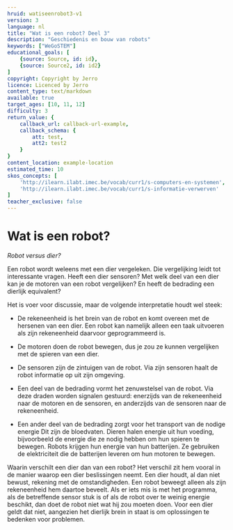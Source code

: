 ```yaml
---
hruid: watiseenrobot3-v1
version: 3
language: nl
title: "Wat is een robot? Deel 3"
description: "Geschiedenis en bouw van robots"
keywords: ["WeGoSTEM"]
educational_goals: [
    {source: Source, id: id}, 
    {source: Source2, id: id2}
]
copyright: Copyright by Jerro
licence: Licenced by Jerro
content_type: text/markdown
available: true
target_ages: [10, 11, 12]
difficulty: 3
return_value: {
    callback_url: callback-url-example,
    callback_schema: {
        att: test,
        att2: test2
    }
}
content_location: example-location
estimated_time: 10
skos_concepts: [
    'http://ilearn.ilabt.imec.be/vocab/curr1/s-computers-en-systemen', 
    'http://ilearn.ilabt.imec.be/vocab/curr1/s-informatie-verwerven'
]
teacher_exclusive: false
---
```


# Wat is een robot?

*Robot versus dier?* 

Een robot wordt weleens met een dier vergeleken. Die vergelijking leidt tot interessante vragen. Heeft een dier sensoren? Met welk deel van een dier kan je de motoren van een robot vergelijken? En heeft de bedrading een dierlijk equivalent? 

Het is voer voor discussie, maar de volgende interpretatie houdt wel steek: 

* De rekeneenheid is het brein van de robot en komt overeen met de hersenen van een dier. Een robot kan namelijk alleen een taak uitvoeren als zijn rekeneenheid daarvoor geprogrammeerd is. 

* De motoren doen de robot bewegen, dus je zou ze kunnen vergelijken met de spieren van een dier. 
* De sensoren zijn de zintuigen van de robot. Via zijn sensoren haalt de robot informatie op uit zijn omgeving. 

* Een deel van de bedrading vormt het zenuwstelsel van de robot. Via deze draden worden signalen gestuurd: enerzijds van de rekeneenheid naar de motoren en de sensoren, en anderzijds van de sensoren naar de rekeneenheid. 

* Een ander deel van de bedrading zorgt voor het transport van de nodige energie Dit zijn de bloedvaten. Dieren halen energie uit hun voeding, bijvoorbeeld de energie die ze nodig hebben om hun spieren te bewegen. Robots krijgen hun energie van hun batterijen. Ze gebruiken de elektriciteit die de batterijen leveren om hun motoren te bewegen. 

Waarin verschilt een dier dan van een robot? Het verschil zit hem vooral in de manier waarop een dier beslissingen neemt. Een dier houdt, al dan niet bewust, rekening met de omstandigheden. Een robot beweegt alleen als zijn rekeneenheid hem daartoe beveelt. Als er iets mis is met het programma, als de betreffende sensor stuk is of als de robot over te weinig energie beschikt, dan doet de robot niet wat hij zou moeten doen. Voor een dier geldt dat niet, aangezien het dierlijk brein in staat is om oplossingen te bedenken voor problemen.
